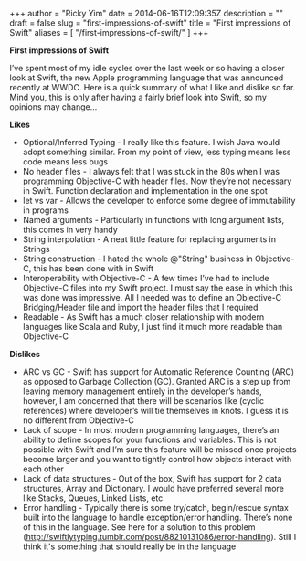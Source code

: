 +++
author = "Ricky Yim"
date = 2014-06-16T12:09:35Z
description = ""
draft = false
slug = "first-impressions-of-swift"
title = "First impressions of Swift"
aliases = [
    "/first-impressions-of-swift/"
]
+++

**First impressions of Swift**

I’ve spent most of my idle cycles over the last week or so having a closer look at Swift, the new Apple programming language that was announced recently at WWDC. Here is a quick summary of what I like and dislike so far. Mind you, this is only after having a fairly brief look into Swift, so my opinions may change…

**Likes**

* Optional/Inferred Typing - I really like this feature. I wish Java would adopt something similar. From my point of view, less typing means less code means less bugs
* No header files - I always felt that I was stuck in the 80s when I was programming Objective-C with header files. Now they’re not necessary in Swift. Function declaration and implementation in the one spot
* let vs var - Allows the developer to enforce some degree of immutability in programs
* Named arguments - Particularly in functions with long argument lists, this comes in very handy
* String interpolation - A neat little feature for replacing arguments in Strings
* String construction - I hated the whole @"String" business in Objective-C, this has been done with in Swift
* Interoperability with Objective-C - A few times I’ve had to include Objective-C files into my Swift project. I must say the ease in which this was done was impressive. All I needed was to define an Objective-C Bridging/Header file and import the header files that I required
* Readable - As Swift has a much closer relationship with modern languages like Scala and Ruby, I just find it much more readable than Objective-C

**Dislikes**

* ARC vs GC - Swift has support for Automatic Reference Counting (ARC) as opposed to Garbage Collection (GC). Granted ARC is a step up from leaving memory management entirely in the developer’s hands, however, I am concerned that there will be scenarios like (cyclic references) where developer’s will tie themselves in knots. I guess it is no different from Objective-C
* Lack of scope - In most modern programming languages, there’s an ability to define scopes for your functions and variables. This is not possible with Swift and I’m sure this feature will be missed once projects become larger and you want to tightly control how objects interact with each other
* Lack of data structures - Out of the box, Swift has support for 2 data structures, Array and Dictionary. I would have preferred several more like Stacks, Queues, Linked Lists, etc
* Error handling - Typically there is some try/catch, begin/rescue syntax built into the language to handle exception/error handling. There’s none of this in the language. See here for a solution to this problem (http://swiftlytyping.tumblr.com/post/88210131086/error-handling). Still I think it's something that should really be in the language